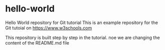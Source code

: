 # hello-world
Hello World repository for Git tutorial
This is an example repository for the Git tutoial on https://www.w3schools.com

This repository is built step by step in the tutorial.
noe we are changing the content of the README.md file
